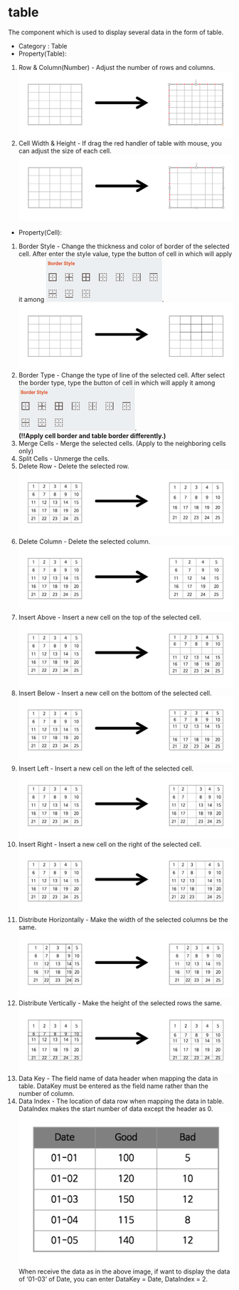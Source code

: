 # table

The component which is used to display several data in the form of table.

- Category : Table
- Property(Table):
1. Row & Column(Number) - Adjust the number of rows and columns.
![Table-The number of rows and columns][table-02]
1. Cell Width & Height - If drag the red handler of table with mouse, you can adjust the size of each cell.
![Table-The size of rows and columns][table-03]

- Property(Cell):
1. Border Style - Change the thickness and color of border of the selected cell. After enter the style value, type the button of cell in which will apply it among ![Table-셀 스타일 종류][table-04].
![Table-Cell style][table-05]
1. Border Type - Change the type of line of the selected cell. After select the border type, type the button of cell in which will apply it among ![Table-셀 스타일 종류][table-04].  
__(!!Apply cell border and table border differently.)__
1. Merge Cells - Merge the selected cells. (Apply to the neighboring cells only)
1. Split Cells - Unmerge the cells.
1. Delete Row - Delete the selected row.
![Table-Delete the cell row][table-06]
1. Delete Column - Delete the selected column.
![Table-Delete the cell column][table-07]
1. Insert Above - Insert a new cell on the top of the selected cell.
![Table-Insert on the top of cell][table-08]
1. Insert Below - Insert a new cell on the bottom of the selected cell.
![Table-Insert on the bottom of cell][table-09]
1. Insert Left - Insert a new cell on the left of the selected cell.
![Table-Insert on the left of cell][table-10]
1. Insert Right - Insert a new cell on the right of the selected cell.
![Table-Insert on the right of cell][table-11]
1. Distribute Horizontally - Make the width of the selected columns be the same.
![Table-Make the cell width the same][table-12]
1. Distribute Vertically - Make the height of the selected rows the same.
![Table-Make the cell height the same][table-13]
1. Data Key - The field name of data header when mapping the data in table. DataKey must be entered as the field name rather than the number of column.
1. Data Index - The location of data row when mapping the data in table. DataIndex makes the start number of data except the header as 0.  
![Table-데이터 예시][table-14]  
When receive the data as in the above image, if want to display the data of ‘01-03’ of Date, you can enter DataKey = Date, DataIndex = 2.



[table-01]: ../images/table-01.png

[table-02]: ../images/table-02.png

[table-03]: ../images/table-03.png

[table-04]: ../images/table-04.png

[table-05]: ../images/table-05.png

[table-06]: ../images/table-06.png

[table-07]: ../images/table-07.png

[table-08]: ../images/table-08.png

[table-09]: ../images/table-09.png

[table-10]: ../images/table-10.png

[table-11]: ../images/table-11.png

[table-12]: ../images/table-12.png

[table-13]: ../images/table-13.png

[table-14]: ../images/table-14.png
